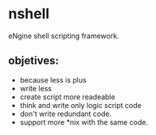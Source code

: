 nshell
======

eNgine shell scripting framework.  

objetives:
----------
- because less is plus
- write less
- create script more readeable
- think and write only logic script code
- don't write redundant code.
- support more *nix with the same code.
